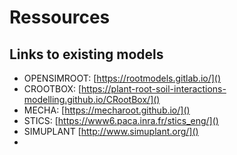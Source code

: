 # Ressources


## Links to existing models

- OPENSIMROOT: [https://rootmodels.gitlab.io/]()
- CROOTBOX: [https://plant-root-soil-interactions-modelling.github.io/CRootBox/]()
- MECHA: [https://mecharoot.github.io/]()
- STICS: [https://www6.paca.inra.fr/stics_eng/]()
- SIMUPLANT [http://www.simuplant.org/]()
- 